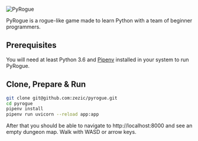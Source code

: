 ![PyRogue](https://raw.github.com/zezic/pyrogue/master/logo.svg?sanitize=true)

PyRogue is a rogue-like game made to learn Python with a team of beginner programmers.

## Prerequisites

You will need at least Python 3.6 and [Pipenv](https://docs.pipenv.org/en/latest/) installed in your system to run PyRogue.

## Clone, Prepare & Run

```bash
git clone git@github.com:zezic/pyrogue.git
cd pyrogue
pipenv install
pipenv run uvicorn --reload app:app
```

After that you should be able to navigate to http://localhost:8000 and see an empty dungeon map. Walk with WASD or arrow keys.
